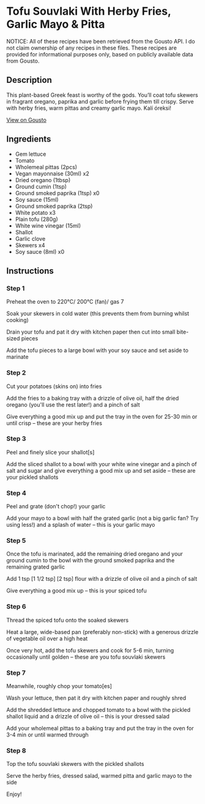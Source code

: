 # Tofu Souvlaki With Herby Fries, Garlic Mayo & Pitta

NOTICE: All of these recipes have been retrieved from the Gousto API. I do not claim ownership of any recipes in these files. These recipes are provided for informational purposes only, based on publicly available data from Gousto.

## Description

This plant-based Greek feast is worthy of the gods. You’ll coat tofu skewers in fragrant oregano, paprika and garlic before frying them till crispy. Serve with herby fries, warm pittas and creamy garlic mayo. Kalí óreksi!

[View on Gousto](https://www.gousto.co.uk/recipes/cookbook/tofu-souvlaki-with-herby-chips-garlic-mayo-pitta)

## Ingredients

- Gem lettuce
- Tomato
- Wholemeal pittas (2pcs)
- Vegan mayonnaise (30ml) x2
- Dried oregano (1tbsp)
- Ground cumin (1tsp)
- Ground smoked paprika (1tsp) x0
- Soy sauce (15ml)
- Ground smoked paprika (2tsp)
- White potato x3
- Plain tofu (280g)
- White wine vinegar (15ml)
- Shallot
- Garlic clove
- Skewers x4
- Soy sauce (8ml) x0

## Instructions


### Step 1

Preheat the oven to 220°C/ 200°C (fan)/ gas 7

Soak your skewers in cold water (this prevents them from burning whilst cooking)

Drain your tofu and pat it dry with kitchen paper then cut into small bite-sized pieces

Add the tofu pieces to a large bowl with your soy sauce and set aside to marinate


### Step 2

Cut your potatoes (skins on) into fries

Add the fries to a baking tray with a drizzle of olive oil, half the dried oregano (you'll use the rest later!) and a pinch of salt

Give everything a good mix up and put the tray in the oven for 25-30 min or until crisp – these are your herby fries


### Step 3

Peel and finely slice your shallot[s]

Add the sliced shallot to a bowl with your white wine vinegar and a pinch of salt and sugar and give everything a good mix up and set aside – these are your pickled shallots


### Step 4

Peel and grate (don't chop!) your garlic

Add your mayo to a bowl with half the grated garlic (not a big garlic fan? Try using less!) and a splash of water – this is your garlic mayo


### Step 5

Once the tofu is marinated, add the remaining dried oregano and your  ground cumin to the bowl with the ground smoked paprika and the remaining grated garlic

Add 1 tsp<span class="text-purple"> [1 1/2 tsp]</span> <span class="text-danger">[2 tsp]</span> flour with a drizzle of olive oil and a pinch of salt

Give everything a good mix up – this is your spiced tofu


### Step 6

Thread the spiced tofu onto the soaked skewers

Heat a large, wide-based pan (preferably non-stick) with a generous drizzle of vegetable oil over a high heat

Once very hot, add the tofu skewers and cook for 5-6 min, turning occasionally until golden – these are you tofu souvlaki skewers


### Step 7

Meanwhile, roughly chop your tomato[es]

Wash your lettuce, then pat it dry with kitchen paper and roughly shred

Add the shredded lettuce and chopped tomato to a bowl with the pickled shallot liquid and a drizzle of olive oil – this is your dressed salad

Add your wholemeal pittas to a baking tray and put the tray in the oven for 3-4 min or until warmed through

### Step 8

Top the tofu souvlaki skewers with the pickled shallots

Serve the herby fries, dressed salad, warmed pitta and garlic mayo to the side

Enjoy!

